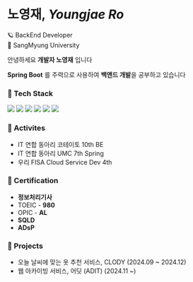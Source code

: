 # 노영재, *Youngjae Ro*
🪐 BackEnd Developer  
🏫 SangMyung University    

안녕하세요 **개발자 노영재** 입니다

**Spring Boot** 를 주력으로 사용하여 **백앤드 개발**을 공부하고 있습니다




### 🔨 Tech Stack
<a href="https://www.java.com/ko/"><img src="https://img.shields.io/badge/Java-F58219?style=flat-square&logo=Java&logoColor=white"/></a>
<a href="https://spring.io/projects/spring"><img src="https://img.shields.io/badge/Spring-6DB33F?style=flat-square&logo=Spring&logoColor=white"/></a>
<a href="https://spring.io/projects/spring-boot"><img src="https://img.shields.io/badge/SpringBoot-6AAE3D?style=flat-square&logo=SpringBoot&logoColor=white"/></a>
<a href="https://spring.io/projects/spring-data-jpa"><img src="https://img.shields.io/badge/Spring Data JPA-6AAE3D?style=flat-square&logo=&logoColor=white"/></a>
<a href="https://www.mysql.com/"><img src="https://img.shields.io/badge/MySQL-4479A1?style=flat-square&logo=MySQL&logoColor=white"/></a>
<a href="https://aws.amazon.com/ko/?nc2=h_lg"><img src="https://img.shields.io/badge/AWS-F89501?style=flat-square&logo=Amazon AWS&logoColor=white"/></a>





### 🏃 Activites 
- IT 연합 동아리 코테이토 10th BE
- IT 연합 동아리 UMC 7th Spring
- 우리 FISA Cloud Service Dev 4th 



### 📜 Certification
- **정보처리기사**
- TOEIC - **980**
- OPIC - **AL**
- **SQLD**
- **ADsP**



### 🏁 Projects 
- 오늘 날씨에 맞는 옷 추천 서비스, CLODY (2024.09 ~ 2024.12)
- 웹 아카이빙 서비스, 어딧 (ADIT) (2024.11 ~)
